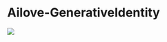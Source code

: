 Ailove-GenerativeIdentity
=========================
<img src="https://github.com/ailove-lab/Ailove-Faces/blob/master/Ailove.Lab.png?raw=true"/>

